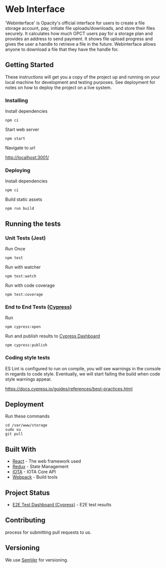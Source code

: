 # Web Interface

'Webinterface' is Opacity's official interface for users to create a file storage account, pay, initiate file uploads/downloads, and store their files securely. It calculates how much OPCT users pay for a storage plan and provides an address to send payment. It shows file upload progress and gives the user a handle to retrieve a file in the future. Webinterface allows anyone to download a file that they have the handle for.

## Getting Started

These instructions will get you a copy of the project up and running on your local machine for development and testing purposes. See deployment for notes on how to deploy the project on a live system.

### Installing

Install dependencies

```
npm ci
```

Start web server

```
npm start
```

Navigate to url

[http://localhost:3001/](http://localhost:3001/)

### Deploying
Install dependencies

```
npm ci
```

Build static assets

```
npm run build
```

## Running the tests

### Unit Tests (Jest)

Run Once

```
npm test
```

Run with watcher

```
npm test:watch
```

Run with code coverage

```
npm test:coverage
```

### End to End Tests ([Cypress](https://www.cypress.io/))

Run

```
npm cypress:open
```

Run and publish results to [Cypress Dashboard](https://dashboard.cypress.io/#/projects/runs)

```
npm cypress:publish
```

### Coding style tests

ES Lint is configured to run on compile, you will see warnings in the console in regards to code style. Eventually, we will start failing the build when code style warnings appear.

https://docs.cypress.io/guides/references/best-practices.html

## Deployment



Run these commands

```
cd /var/www/storage
sudo su
git pull
```

## Built With

- [React](https://reactjs.org/) - The web framework used
- [Redux](https://redux.js.org/) - State Management
- [IOTA](https://github.com/iotaledger/iota.lib.js/) - IOTA Core API
- [Webpack](https://webpack.js.org/) - Build tools

## Project Status

- [E2E Test Dashboard (Cypress)](https://www.cypress.io/) - E2E test results

## Contributing
process for submitting pull requests to us.

## Versioning

We use [SemVer](http://semver.org/) for versioning.


